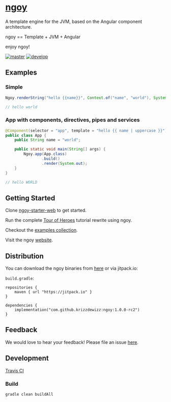# [ngoy](https://krizzdewizz.github.io/ngoy-website)


A template engine for the JVM, based on the Angular component architecture.

ngoy == Template + JVM + Angular

enjoy ngoy!

[![master](https://travis-ci.com/krizzdewizz/ngoy.svg?branch=master)](https://travis-ci.com/krizzdewizz/ngoy.svg?branch=master) [![develop](https://travis-ci.com/krizzdewizz/ngoy.svg?branch=develop)](https://travis-ci.com/krizzdewizz/ngoy.svg?branch=develop)

## Examples

### Simple

```java
Ngoy.renderString("hello {{name}}", Context.of("name", "world"), System.out);

// hello world
```

### App with components, directives, pipes and services

```java
@Component(selector = "app", template = "hello {{ name | uppercase }}")
public class App {
    public String name = "world";

    public static void main(String[] args) {
        Ngoy.app(App.class)
                .build()
                .render(System.out);
    }
}

// hello WORLD
```

## Getting Started

Clone [ngoy-starter-web](https://github.com/krizzdewizz/ngoy-starter-web) to get started.

Run the complete [Tour of Heroes](https://github.com/krizzdewizz/ngoy-tour-of-heroes) tutorial rewrite using ngoy.

Checkout the [examples collection](https://github.com/krizzdewizz/ngoy-examples).

Visit the ngoy [website](https://krizzdewizz.github.io/ngoy-website).

## Distribution

You can download the ngoy binaries from [here](https://github.com/krizzdewizz/ngoy/releases) or via jitpack.io:

`build.gradle`:
```
repositories {
	maven { url "https://jitpack.io" }
}

dependencies {
	implementation("com.github.krizzdewizz:ngoy:1.0.0-rc2")
}
```

## Feedback

We would love to hear your feedback! Please file an issue [here](https://github.com/krizzdewizz/ngoy/issues).

## Development

[Travis CI](https://travis-ci.com/krizzdewizz/ngoy)

### Build
```
gradle clean buildAll
```

